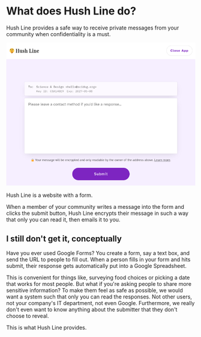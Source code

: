# What does Hush Line do?

Hush Line provides a safe way to receive private messages from your community when confidentiality is a must.

![Hush Line's web form](./img/finish-hl-example.png)

Hush Line is a website with a form.

When a member of your community writes a message into the form and clicks the submit button, Hush Line encrypts their message in such a way that only you can read it, then emails it to you.

## I still don't get it, conceptually

Have you ever used Google Forms? You create a form, say a text box, and send the URL to people to fill out. When a person fills in your form and hits submit, their response gets automatically put into a Google Spreadsheet. 

This is convenient for things like, surveying food choices or picking a date that works for most people. But what if you're asking people to share more sensitive information? To make them feel as safe as possible, we would want a system such that only you can read the responses. Not other users, not your company's IT department, not even Google. Furthermore, we really don't even want to know anything about the submitter that they don't choose to reveal.

This is what Hush Line provides. 
